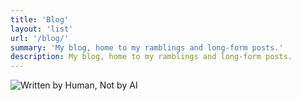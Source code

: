 ```yaml
---
title: 'Blog'
layout: 'list'
url: '/blog/'
summary: 'My blog, home to my ramblings and long-form posts.'
description: My blog, home to my ramblings and long-form posts.
---
```


![Written by Human, Not by AI](/images/not-by-ai/english/Written-By-Human-Not-By-AI-Badge-black.svg "Written by Human, Not by AI")
